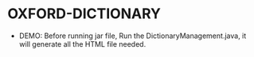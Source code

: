 # OXFORD-DICTIONARY
+ DEMO: Before running jar file, Run the DictionaryManagement.java, it will generate all the
HTML file needed.
